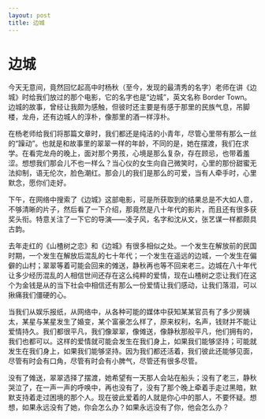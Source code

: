 ```yaml
---
layout: post
title: 边城
---
```


# 边城

今天无意间，竟然回忆起高中时杨秋（至今，发现的最清秀的名字）老师在讲《边城》时给我们放过的那个电影，它的名字也是“边城”，英文名称 Border Town。边城的故事，曾经让我颇为感触，但彼时还主要是有感于那里的民族气息，吊脚楼，龙舟，还有边城人的淳朴，像那里的酒一样淳朴。

在杨老师给我们将那篇文章时，我们都还是纯洁的小青年，尽管心里带有那么一丝的“躁动”。也就是和故事里的翠翠一样的年龄，不同的是，她在摆渡，我们在求学。在看完龙舟的晚上，面对那个男孩，心境是那么复杂，存在顾忌，也带着羞涩。想想我们那会儿不也一样么？当心仪的女生向自己微笑时，心里的那份甜蜜无法抑制，语无伦次，脸色潮红。那会儿的我们是那么的可爱，当有人牵手时，心里默念，愿你们走好。

下午，在网络中搜索了《边城》这部电影，可是所获取到的结果总是不大如人意，不够清晰的片子，然后看了一下介绍，那竟然是八十年代的影片，而且还有很多获奖头衔。特意关注了一下它的导演——凌子风，名字和沈从文，张艺谋一样都颇具古韵。

去年走红的《山楂树之恋》和《边城》有很多相似之处。一个发生在解放前的民国时期，一个发生在解放后混乱的七十年代；一个发生在遥远的边城，一个发生在偏僻的山村；翠翠等着可能会回来的傩送，静秋再也等不回来老三。边城在八十年代让多少经历混乱的人相信世间还存在这么纯粹的爱情，现在山楂树之恋让我们在这个为金钱是从的当下社会中相信还有那么一份爱情让我们感动，让我们落泪，可以揪痛我们僵硬的心。

当我们从娱乐报纸，从网络中，从各种可能的媒体中获知某某官员有了多少房姨太，某星与某星发生了婚变，某个富豪怎么样了，原来权利，名声，钱财并不能让爱情持久。我们都很平凡，我们像翠翠，像傩送，像静秋那般平凡，他们拥有的，我们也都可以。这样的爱情就可能会发生在我们身上，如果我们能够坚持；可能就发生在我们身上，如果我们能够坚持。因为我们都还活着，我们彼此还能够见面，尽管有时会有口角，尽管有时会有小脾气，尽管还有很多尽管。

没有了傩送，翠翠选择了摆渡，她希望有一天那人会站在船头；没有了老三，静秋哭泣了，在一声一声的呼唤中，再也没有了，没有了那个晚上牵着手走过黑暗，默默支持着走过困境的那个人。现在彼此爱着的人就是你心中的那人，不要怀疑。想想，如果永远没有了她，你会怎么办？如果永远没有了你，他会怎么办？
